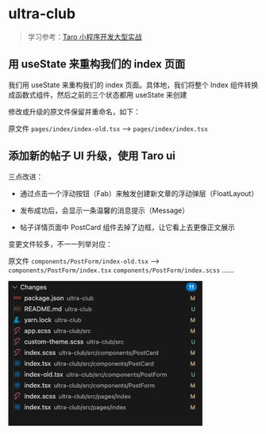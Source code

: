 # ultra-club

> 学习参考：[Taro 小程序开发大型实战](https://juejin.cn/post/6844904032125845517?searchId=202307201149193D68710E5B0E2DEB7B9B)

## 用 useState 来重构我们的 index 页面

我们用 useState 来重构我们的 index 页面。具体地，我们将整个 Index 组件转换成函数式组件，然后之前的三个状态都用 useState 来创建

修改或升级的原文件保留并重命名，如下：

原文件 `pages/index/index-old.tsx` --> `pages/index/index.tsx`

## 添加新的帖子 UI 升级，使用 Taro ui

三点改进：

- 通过点击一个浮动按钮（Fab）来触发创建新文章的浮动弹层（FloatLayout）

* 发布成功后，会显示一条温馨的消息提示（Message）

- 帖子详情页面中 PostCard 组件去掉了边框，让它看上去更像正文展示

变更文件较多，不一一列举对应：

原文件 `components/PostForm/index-old.tsx` --> `components/PostForm/index.tsx`
`components/PostForm/index.scss`
......

![Alt text](./src/images/changes.png)
